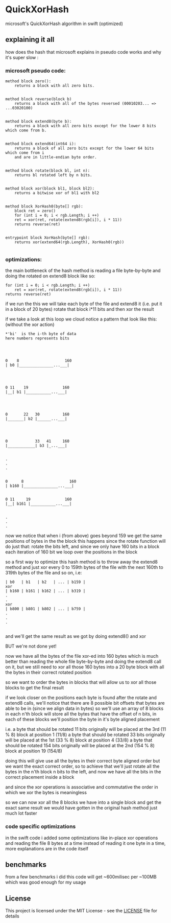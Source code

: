 # QuickXorHash
microsoft's QuickXorHash algorithm in swift (optimized)



## explaining it all

how does the hash that microsoft explains in pseudo code works and why it's super slow :


### microsoft pseudo code:
```
method block zero():
    returns a block with all zero bits.


method block reverse(block b)
    returns a block with all of the bytes reversed (00010203... => ...03020100)


method block extend8(byte b):
    returns a block with all zero bits except for the lower 8 bits which come from b.


method block extend64(int64 i):
    returns a block of all zero bits except for the lower 64 bits which come from i
    and are in little-endian byte order.


method block rotate(block bl, int n):
    returns bl rotated left by n bits.


method block xor(block bl1, block bl2):
    returns a bitwise xor of bl1 with bl2


method block XorHash0(byte[] rgb):
    block ret = zero()
    for (int i = 0; i < rgb.Length; i ++)
    ret = xor(ret, rotate(extend8(rgb[i]), i * 11))
    returns reverse(ret)


entrypoint block XorHash(byte[] rgb):
    returns xor(extend64(rgb.Length), XorHash0(rgb))


```

### optimizations:

the main bottleneck of the hash method is reading a file byte-by-byte and doing the rotated on
extend8 block like so:


```
for (int i = 0; i < rgb.Length; i ++)
    ret = xor(ret, rotate(extend8(rgb[i]), i * 11))
returns reverse(ret)
```


if we run the this we will take each byte of the file and extend8 it (i.e. put it in a block of 20 bytes)
rotate that block i*11 bits and then xor the result


if we take a look at this loop we cloud notice a pattern that look like this: (without the xor action)


```
*'bi'  is the i-th byte of data
here numbers represents bits




0    8                    160
| b0 |_______________...___|




0 11    19               160
|__| b1 |___________...___|




0       22   30          160
|_______| b2 |______...___|




0            33   41     160
|____________| b3 |_...___|


.
.
.


0      8                    160
| b160 |_______________...___|


0 11     19               160
|__| b161 |___________...___|


.
.
.
```




now we notice that when i (from above) goes beyond 159 we get the same positions of bytes in the the block
this happens since the rotate function will do just that: rotate the bits left, and since we only have 160 bits
in a block each iteration of 160 bit we loop over the positions in the block


so a first way to optimize this hash method is to throw away the extend8 method and just xor every 0 to 159th bytes
of the file with the next 160th to 319th bytes of the file and so on, i.e:


```
| b0   | b1   | b2   | ... | b159 |
xor
| b160 | b161 | b162 | ... | b319 |
.
.
xor
| b800 | b801 | b802 | ... | b759 |
.
.
.


```
and we'll get the same result as we got by doing extend8() and xor


BUT we're not done yet!


now we have all the bytes of the file xor-ed into 160 bytes which is much better than reading the whole file byte-by-byte
and doing the extend8 call on it, but we still need to xor all those 160 bytes into a 20 byte block with all the bytes in
their correct rotated position

so we want to order the bytes in blocks that will allow us to xor all those blocks to get the final result

if we look closer on the positions each byte is found after the rotate and extend8 calls, we'll notice that there are
8 possible bit offsets that bytes are able to be in (since we align data in bytes) so we'll use an array of
8 blocks in each n'th block will store all the bytes that have the offset of n bits, in each of these blocks we'll position
the byte in it's byte aligned placement

i.e.
a byte that should be rotated 11 bits originally will be placed at the 3rd (11 % 8) block at position 1 (11/8)
a byte that should be rotated 33 bits originally will be placed at the 1st (33 % 8) block at position 4 (33/8)
a byte that should be rotated 154 bits originally will be placed at the 2nd (154 % 8) block at position 19 (154/8)

doing this will give use all the bytes in their correct byte aligned order but we want the exact correct order, so to achieve
that we'll just rotate all the bytes in the n'th block n bits to the left, and now we have all the bits in the correct placement
inside a block

and since the xor operations is associative and commutative the order in which we xor the bytes is meaningless

so we can now xor all the 8 blocks we have into a single block and get the exact same result we would have gotten in the
original hash method just much lot faster

### code specific optimizations
in the swift code i added some optimizations like in-place xor operations and reading the file 8 bytes at a time instead of reading it one byte in a time, more explanations are in the code itself

## benchmarks

from a few benchmarks i did this code will get ~600milisec per ~100MB which was good enough for my usage

## License

This project is licensed under the MIT License - see the [LICENSE](LICENSE) file for details

